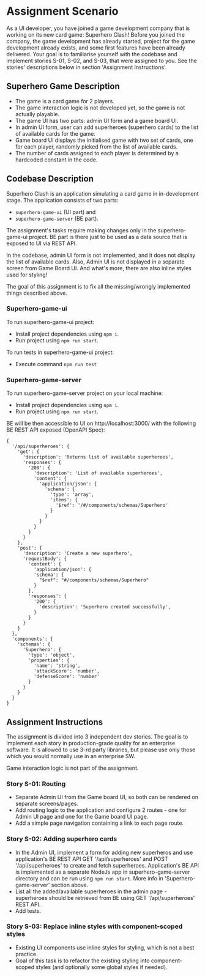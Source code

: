 # Assignment Scenario
As a UI developer, you have joined a game development company that is working on its new card game: Superhero Clash!
Before you joined the company, the game development has already started, project for the game development already exists, and some first features have been already delivered.
Your goal is to familiarise yourself with the codebase and implement stories S-01, S-02, and S-03, that were assigned to you. See the stories' descriptions below in section 'Assignment Instructions'.


## Superhero Game Description
- The game is a card game for 2 players.
- The game interaction logic is not developed yet, so the game is not actually playable.
- The game UI has two parts: admin UI form and a game board UI.
- In admin UI form, user can add superheroes (superhero cards) to the list of available cards for the game.
- Game board UI displays the initialised game with two set of cards, one for each player, randomly picked from the list of available cards.
- The number of cards assigned to each player is determined by a hardcoded constant in the code.


## Codebase Description 
Superhero Clash is an application simulating a card game in in-development stage. The application consists of two parts:
- `superhero-game-ui` (UI part) and
- `superhero-game-server` (BE part).

The assignment's tasks require making changes only in the superhero-game-ui project. BE part is there just to be used as a data source that is exposed to UI via REST API.

In the codebase, admin UI form is not implemented, and it does not display the list of available cards.
Also, Admin UI is not displayed in a separate screen from Game Board UI.
And what's more, there are also inline styles used for styling!

The goal of this assignment is to fix all the missing/wrongly implemented things described above.

### Superhero-game-ui
To run superhero-game-ui project:
- Install project dependencies using `npm i`.
- Run project using `npm run start`. 

To run tests in superhero-game-ui project: 
- Execute command `npm run test` 

### Superhero-game-server
To run superhero-game-server project on your local machine:
- Install project dependencies using `npm i`.
- Run project using `npm run start`.

BE will be then accessible to UI on http://localhost:3000/ with the following BE REST API exposed (OpenAPI Spec): 

```
{ 
  '/api/superheroes': {
    'get': {
      'description': 'Returns list of available superheroes',
      'responses': {
        '200': {
          'description': 'List of available superheroes',
          'content': {
            'application/json': {
              'schema': {
                'type': 'array',
                'items': {
                  '$ref': '/#/components/schemas/Superhero'
                }
              }
            }
          }
        }
      }
    },
    'post': {
      'description': 'Create a new superhero',
      'requestBody': {
        'content': {
          'application/json': {
          'schema': {
            "$ref": "#/components/schemas/Superhero"
          }
        },
        'responses': {
          '200': {
            'description': 'Superhero created successfully',
          }
        }
      }
    }
  },
  'components': {
    'schemas': {
      'Superhero': {
        'type': 'object',
        'properties': {
          'name': 'string',
          'attackScore': 'number',
          'defenseScore': 'number'
        }
      }
    }
  }
}
```

## Assignment Instructions
The assignment is divided into 3 independent dev stories. The goal is to implement each story in production-grade
quality for an enterprise software. It is allowed to use 3-rd party libraries, but please use only those which you would 
normally use in an enterprise SW.  

Game interaction logic is not part of the assignment.

### Story S-01: Routing
- Separate Admin UI from the Game board UI, so both can be rendered on separate screens/pages. 
- Add routing logic to the application and configure 2 routes - one for Admin UI page and one for the Game board UI page.
- Add a simple page navigation containing a link to each page route.

### Story S-02: Adding superhero cards
- In the Admin UI, implement a form for adding new superheros and use application's BE REST API GET '/api/superheroes' and POST '/api/superheroes' to create and fetch superheroes.
  Application's BE API is implemented as a separate NodeJs app in superhero-game-server directory and can be run using `npm run start`. More info in 'Superhero-game-server' section above.
- List all the added/available superheroes in the admin page - superheroes should be retrieved from BE using GET '/api/superheroes' REST API.
- Add tests.

### Story S-03: Replace inline styles with component-scoped styles
- Existing UI components use inline styles for styling, which is not a best practice.
- Goal of this task is to refactor the existing styling into component-scoped styles (and optionally some global styles
  if needed).

